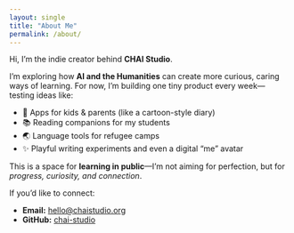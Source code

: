 ```yaml
---
layout: single
title: "About Me"
permalink: /about/
---
```


Hi, I’m the indie creator behind **CHAI Studio**.

I’m exploring how **AI and the Humanities** can create more curious, caring ways of learning. For now, I’m building one tiny product every week—testing ideas like:

- 📝 Apps for kids & parents (like a cartoon-style diary)  
- 📚 Reading companions for my students  
- 🌏 Language tools for refugee camps  
- ✨ Playful writing experiments and even a digital “me” avatar  

This is a space for **learning in public**—I’m not aiming for perfection, but for *progress, curiosity, and connection*.

If you’d like to connect:  
- **Email:** [hello@chaistudio.org](mailto:hello@chaistudio.org)  
- **GitHub:** [chai-studio](https://github.com/chai-studio)

